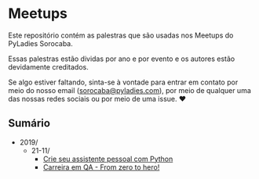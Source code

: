 # Meetups

Este repositório contém as palestras que são usadas nos Meetups do PyLadies
Sorocaba.

Essas palestras estão dividas por ano e por evento e os autores estão
devidamente creditados.

Se algo estiver faltando, sinta-se à vontade para entrar em contato por meio
do nosso email (<sorocaba@pyladies.com>), por meio de qualquer uma das nossas
redes sociais ou por meio de uma issue. :heart:

## Sumário

- 2019/
	- 21-11/
		- [Crie seu assistente pessoal com Python](https://github.com/PyLadiesSorocaba/meetups/tree/master/2019/21-11/assistente_pessoal_python.pdf)
		- [Carreira em QA - From zero to hero!](https://github.com/PyLadiesSorocaba/meetups/tree/master/2019/21-11/carreia_qa.pdf)


